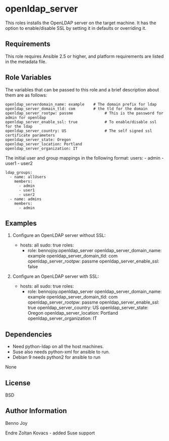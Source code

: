 openldap_server
===============

This roles installs the OpenLDAP server on the target machine. It has the
option to enable/disable SSL by setting it in defaults or overriding it.

Requirements
------------

This role requires Ansible 2.5 or higher, and platform requirements are listed
in the metadata file.

Role Variables
--------------

The variables that can be passed to this role and a brief description about
them are as follows:

    openldap_serverdomain_name: example    # The domain prefix for ldap
    openldap_server_domain_tld: com        # the tld for the domain
    openldap_server_rootpw: passme              # This is the password for admin for openldap
    openldap_server_enable_ssl: true            # To enable/disable ssl for the ldap
    openldap_server_country: US                 # The self signed ssl certificate parameters
    openldap_server_state: Oregon
    openldap_server_location: Portland
    openldap_server_organization: IT

The initial user and group mappings in the following format:
    users:
      - admin
      - user1
      - user2

    ldap_groups:
      - name: allUsers
        members:
          - admin
          - user1
          - user2
      - name: admins
        members:
          - admin


Examples
--------

1) Configure an OpenLDAP server without SSL:

    - hosts: all
      sudo: true
      roles:
      - role: bennojoy.openldap_server
        openldap_server_domain_name: example
        openldap_server_domain_tld: com
        openldap_server_rootpw: passme
        openldap_server_enable_ssl: false
       
2) Configure an OpenLDAP server with SSL:

    - hosts: all
      sudo: true
      roles:
      - role: bennojoy.openldap_server
        openldap_server_domain_name: example
        openldap_server_domain_tld: com
        openldap_server_rootpw: passme
        openldap_server_enable_ssl: true
        openldap_server_country: US
        openldap_server_state: Oregon
        openldap_server_location: Portland
        openldap_server_organization: IT

Dependencies
------------
- Need python-ldap on all the host machines.
- Suse also needs python-xml for ansible to run.
- Debian 9 needs python2 for ansible to run

None

License
-------

BSD

Author Information
------------------

Benno Joy

Endre Zoltan Kovacs - added Suse support

